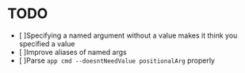 # TODO

* [ ]Specifying a named argument without a value makes it think you specified a value
* [ ]Improve aliases of named args
* [ ]Parse `app cmd --doesntNeedValue positionalArg` properly